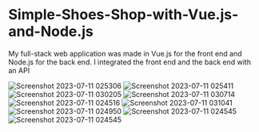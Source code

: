 # Simple-Shoes-Shop-with-Vue.js-and-Node.js
My full-stack web application was made in Vue.js for the front end and Node.js for the back end. I integrated the front end and the back end with an API

![Screenshot 2023-07-11 025306](https://github.com/imohamedsayed/Simple-Shoes-Shop-with-Vue.js-and-Node.js/assets/77249736/d5662c94-7e5d-4f5e-9450-37ee2a88f18c)
![Screenshot 2023-07-11 025411](https://github.com/imohamedsayed/Simple-Shoes-Shop-with-Vue.js-and-Node.js/assets/77249736/1719e98d-372d-4da7-9d90-293fbbb944d5)
![Screenshot 2023-07-11 030205](https://github.com/imohamedsayed/Simple-Shoes-Shop-with-Vue.js-and-Node.js/assets/77249736/2ba3e9e6-7451-4045-88e9-ffe81ab14f79)
![Screenshot 2023-07-11 030714](https://github.com/imohamedsayed/Simple-Shoes-Shop-with-Vue.js-and-Node.js/assets/77249736/3b8c32aa-ceb1-4999-adde-4879123bae38)
![Screenshot 2023-07-11 024516](https://github.com/imohamedsayed/Simple-Shoes-Shop-with-Vue.js-and-Node.js/assets/77249736/ad143266-c919-438e-8136-e45a431f326a)
![Screenshot 2023-07-11 031041](https://github.com/imohamedsayed/Simple-Shoes-Shop-with-Vue.js-and-Node.js/assets/77249736/6d9b03fc-4866-4f30-8c18-72a3b2690e67)
![Screenshot 2023-07-11 024950](https://github.com/imohamedsayed/Simple-Shoes-Shop-with-Vue.js-and-Node.js/assets/77249736/3d983b85-66ad-4f7f-85d3-c11208a09402)
![Screenshot 2023-07-11 024545](https://github.com/imohamedsayed/Simple-Shoes-Shop-with-Vue.js-and-Node.js/assets/77249736/3863f208-f87a-4fbf-8aee-ca75a44118c9)![Screenshot 2023-07-11 024545](https://github.com/imohamedsayed/Simple-Shoes-Shop-with-Vue.js-and-Node.js/assets/77249736/35670111-aebd-4546-b89a-f7dc75ce6c8c)

